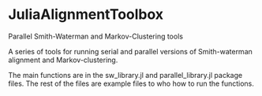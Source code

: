 # JuliaAlignmentToolbox
Parallel Smith-Waterman and Markov-Clustering tools

A series of tools for running serial and parallel versions of Smith-waterman alignment and Markov-clustering.

The main functions are in the sw_library.jl and parallel_library.jl package files. The rest of the files are example files to who how to run the functions. 
